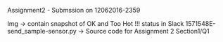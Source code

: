 Assignment2 - Submssion on 12062016-2359

Img -> contain snapshot of OK and Too Hot !!! status in Slack
1571548E-send_sample-sensor.py -> Source code for Assignment 2 Section1/Q1
